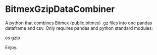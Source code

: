 # BitmexGzipDataCombiner
A python that combines Bitmex (public.bitmex) .gz files into one pandas dataframe and csv.
Only requires pandas and python standard modules:

os
gzip

Enjoy. 
